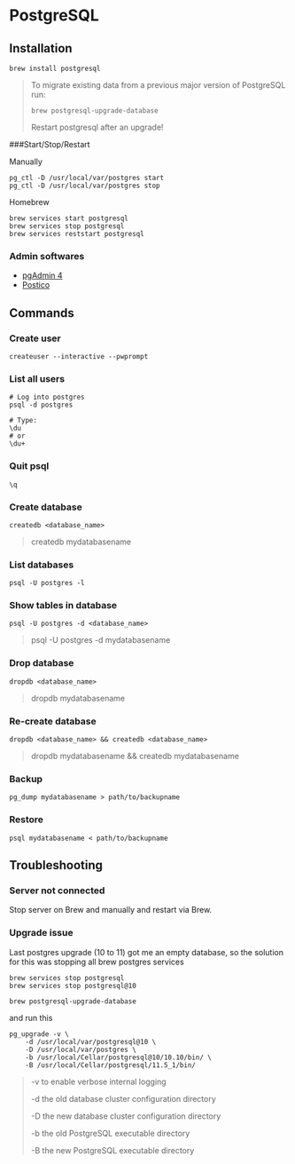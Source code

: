 # PostgreSQL

## Installation

```
brew install postgresql
```

>To migrate existing data from a previous major version of PostgreSQL run: 
>
>```
>brew postgresql-upgrade-database
>```
>
>Restart postgresql after an upgrade! 

###Start/Stop/Restart 

Manually 

```
pg_ctl -D /usr/local/var/postgres start
pg_ctl -D /usr/local/var/postgres stop
```
Homebrew

```
brew services start postgresql
brew services stop postgresql
brew services reststart postgresql
```

### Admin softwares
 
- [pgAdmin 4](https://www.pgadmin.org/download/pgadmin-4-macos/)
- [Postico](https://eggerapps.at/postico/)

## Commands

### Create user

```
createuser --interactive --pwprompt
```

### List all users

```
# Log into postgres
psql -d postgres

# Type:
\du
# or
\du+
```

### Quit psql

```
\q
```

### Create database

```
createdb <database_name>
```
>createdb mydatabasename

### List databases

```
psql -U postgres -l
```

### Show tables in database

```
psql -U postgres -d <database_name>
```
> psql -U postgres -d mydatabasename

### Drop database

```
dropdb <database_name>
```
>dropdb mydatabasename

### Re-create database

```
dropdb <database_name> && createdb <database_name>
```
> dropdb mydatabasename && createdb mydatabasename

### Backup

```
pg_dump mydatabasename > path/to/backupname
```

### Restore 

```
psql mydatabasename < path/to/backupname
```

## Troubleshooting

### Server not connected

Stop server on Brew and manually and restart via Brew.

### Upgrade issue

Last postgres upgrade (10 to 11) got me an empty database, so the solution for this was stopping all brew postgres services

```
brew services stop postgresql
brew services stop postgresql@10

brew postgresql-upgrade-database
```
and run this

```
pg_upgrade -v \                                    
    -d /usr/local/var/postgresql@10 \
    -D /usr/local/var/postgres \
    -b /usr/local/Cellar/postgresql@10/10.10/bin/ \
    -B /usr/local/Cellar/postgresql/11.5_1/bin/
```
> -v to enable verbose internal logging
> 
> -d the old database cluster configuration directory
> 
> -D the new database cluster configuration directory
> 
> -b the old PostgreSQL executable directory
> 
> -B the new PostgreSQL executable directory